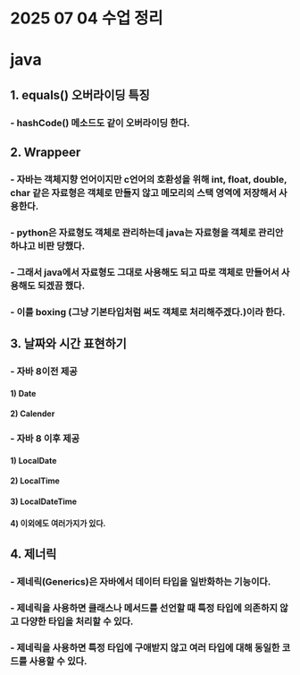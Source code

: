 # 2025 07 04 수업 정리
# java
## 1. equals() 오버라이딩 특징
### - hashCode() 메소드도 같이 오버라이딩 한다.
## 2. Wrappeer
### - 자바는 객체지향 언어이지만 c언어의 호환성을 위해 int, float, double, char 같은 자료형은 객체로 만들지 않고 메모리의 스택 영역에 저장해서 사용한다.
### - python은 자료형도 객체로 관리하는데 java는 자료형을 객체로 관리안하냐고 비판 당했다.
### - 그래서 java에서 자료형도 그대로 사용해도 되고 따로 객체로 만들어서 사용해도 되겠끔 했다.
### - 이를 boxing (그냥 기본타입처럼 써도 객체로 처리해주겠다.)이라 한다.
## 3. 날짜와 시간 표현하기
### - 자바 8이전 제공
#### 1) Date
#### 2) Calender
### - 자바 8 이후 제공
#### 1) LocalDate
#### 2) LocalTime
#### 3) LocalDateTime
#### 4) 이외에도 여러가지가 있다.
## 4. 제너릭
### - 제네릭(Generics)은 자바에서 데이터 타입을 일반화하는 기능이다.
### - 제네릭을 사용하면 클래스나 메서드를 선언할 때 특정 타입에 의존하지 않고 다양한 타입을 처리할 수 있다.
### - 제네릭을 사용하면 특정 타입에 구애받지 않고 여러 타입에 대해 동일한 코드를 사용할 수 있다.
